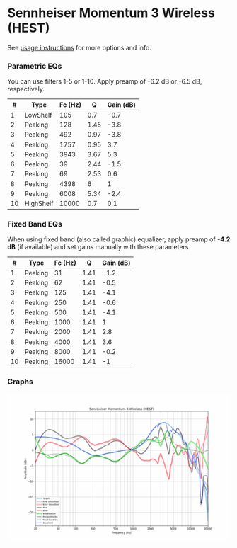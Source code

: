 # Sennheiser Momentum 3 Wireless (HEST)
See [usage instructions](https://github.com/jaakkopasanen/AutoEq#usage) for more options and info.

### Parametric EQs
You can use filters 1-5 or 1-10. Apply preamp of -6.2 dB or -6.5 dB, respectively.

|   # | Type      |   Fc (Hz) |    Q |   Gain (dB) |
|-----|-----------|-----------|------|-------------|
|   1 | LowShelf  |       105 | 0.7  |        -0.7 |
|   2 | Peaking   |       128 | 1.45 |        -3.8 |
|   3 | Peaking   |       492 | 0.97 |        -3.8 |
|   4 | Peaking   |      1757 | 0.95 |         3.7 |
|   5 | Peaking   |      3943 | 3.67 |         5.3 |
|   6 | Peaking   |        39 | 2.44 |        -1.5 |
|   7 | Peaking   |        69 | 2.53 |         0.6 |
|   8 | Peaking   |      4398 | 6    |         1   |
|   9 | Peaking   |      6008 | 5.34 |        -2.4 |
|  10 | HighShelf |     10000 | 0.7  |         0.1 |

### Fixed Band EQs
When using fixed band (also called graphic) equalizer, apply preamp of **-4.2 dB** (if available) and set gains manually with these parameters.

|   # | Type    |   Fc (Hz) |    Q |   Gain (dB) |
|-----|---------|-----------|------|-------------|
|   1 | Peaking |        31 | 1.41 |        -1.2 |
|   2 | Peaking |        62 | 1.41 |        -0.5 |
|   3 | Peaking |       125 | 1.41 |        -4.1 |
|   4 | Peaking |       250 | 1.41 |        -0.6 |
|   5 | Peaking |       500 | 1.41 |        -4.1 |
|   6 | Peaking |      1000 | 1.41 |         1   |
|   7 | Peaking |      2000 | 1.41 |         2.8 |
|   8 | Peaking |      4000 | 1.41 |         3.6 |
|   9 | Peaking |      8000 | 1.41 |        -0.2 |
|  10 | Peaking |     16000 | 1.41 |        -1   |

### Graphs
![](./Sennheiser%20Momentum%203%20Wireless%20(HEST).png)
